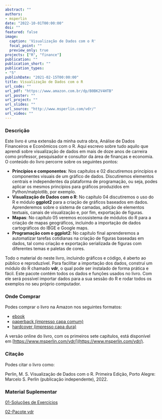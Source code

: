 ```yaml
---
abstract: ""
authors:
- msperlin
date: "2022-10-01T00:00:00"
doi: ""
featured: false
image:
  caption: 'Visualização de Dados com o R'
  focal_point: ""
  preview_only: true
projects: ["R", "finance"]
publication: ""
publication_short: ""
publication_types:
- "5"
publishDate: "2021-02-15T00:00:00"
title: Visualização de Dados com o R
url_code: ""
url_pdf: "https://www.amazon.com.br/dp/B0BK2V4HTB"
url_poster: ""
url_project: ""
url_slides: ""
url_source: "http://www.msperlin.com/vdr/"
url_video: ""
---
```


### Descrição

<p>Este livro é uma extensão da minha outra obra, Análise de Dados Financeiros e Econômicos com o R. Aqui escrevo sobre tudo aquilo que aprendi sobre visualização de dados  em mais de doze anos de carreira como professor, pesquisador e consultor da área de finanças e economia. O conteúdo do livro percorre sobre os seguintes pontos:</p>
    
<ul> 
    <li> 
        <b>Princípios e componentes</b>: Nos capítulos e 02 discutiremos princípios e componentes visuais de um gráfico de dados. Discutiremos elementos centrais e independentes da plataforma de programação, ou seja, podes aplicar os mesmos princípios para gráficos produzidos em Python/matplotlib, por exemplo.
    </li>
    <li>
        <b>Visualização de Dados com o R</b>:  No capítulo 04 discutiremos o uso do R e módulo <b>ggplot2</b> para a criação de gráficos baseados em dados. Aprenderemos sobre o sistema de camadas, adição de elementos textuais, canais de visualização e, por fim, exportação de figuras.
    </li>
    <li>
        <b>Mapas</b>: No capítulo 05 veremos ecossistema de módulos do R para a criação de mapas geográficos, incluindo a importação de dados cartográficos do IBGE e Google maps.</li>
    <li>
        <b>Programação com o ggplot2</b>: No capítulo final aprenderemos a automatizar tarefas cotidianas na criação de figuras baseadas em dados, tal como criação e exportação serializada de figuras com diferentes temas e paletas de cores.
    </li>
</ul>

<p>
    Todo o material do neste livro, incluindo gráficos e código, é aberto ao público e reproduzível. Para facilitar a importação dos dados, construí um módulo do R chamado <b>vdr</b>, o qual pode ser instalado de forma prática e fácil. Este pacote contém todos os dados e funções usados no livro. Com ele será possível importar dados para a sua sessão do R e rodar todos os exemplos no seu próprio computador.
</p>

### Onde Comprar

Podes comprar o livro na Amazon nos seguintes formatos:

- [ebook](https://www.amazon.com.br/dp/B0BK2V4HTB)
- [paperback (impresso capa comum)](https://www.amazon.com/dp/B0BJYJQ92Q) 
- [hardcover (impresso capa dura)](https://www.amazon.com/dp/B0BJYMHWLN)

A versão online do livro, com os primeiros sete capítulos, está disponível em [https://www.msperlin.com/vdr/](https://www.msperlin.com/vdr/).

### Citação

Podes citar o livro como:

Perlin, M. S. Visualização de Dados com o R. Primeira Edição, Porto Alegre: Marcelo S. Perlin (publicação independente), 2022.


### Material Suplementar

[01-Soluções de Exercícios](https://www.msperlin.com/vdr/vdr-eoc-solutions.html)

[02-Pacote vdr](https://github.com/msperlin/vdr)
